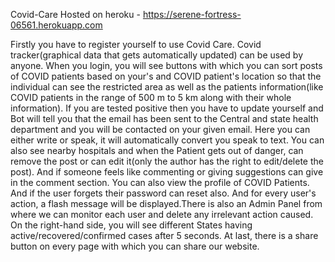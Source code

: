 Covid-Care
Hosted on heroku - https://serene-fortress-06561.herokuapp.com

Firstly you have to register yourself to use Covid Care. Covid tracker(graphical data that gets automatically updated) can be used by anyone. When you login, you will see buttons with which you can sort posts of COVID patients based on your's and COVID patient's location so that the individual can see the restricted area as well as the patients information(like COVID patients in the range of 500 m to 5 km along with their whole information). If you are tested positive then you have to update yourself and Bot will tell you that the email has been sent to the Central and state health department and you will be contacted on your given email. Here you can either write or speak, it will automatically convert you speak to text. You can also see nearby hospitals and when the Patient gets out of danger, can remove the post or can edit it(only the author has the right to edit/delete the post). And if someone feels like commenting or giving suggestions can give in the comment section. You can also view the profile of COVID Patients. And if the user forgets their password can reset also. And for every user's action, a flash message will be displayed.There is also an Admin Panel from where we can monitor each user and delete any irrelevant action caused. On the right-hand side, you will see different States having active/recovered/confirmed cases after 5 seconds. At last, there is a share button on every page with which you can share our website.
